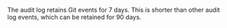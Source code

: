 The audit log retains Git events for 7 days. This is shorter than other audit log events, which can be retained for 90 days.
